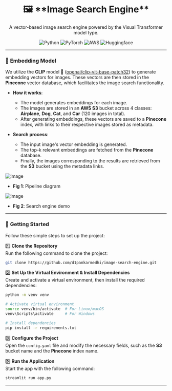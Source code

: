 <div align='center'>
    <h1>🖼️ **Image Search Engine**</h1>
    <p>A vector-based image search engine powered by the Visual Transformer model type.</p>

![Python](https://img.shields.io/badge/python-3670A0?style=for-the-badge&logo=python&logoColor=ffdd54) 
![PyTorch](https://img.shields.io/badge/PyTorch-%23EE4C2C.svg?style=for-the-badge&logo=PyTorch&logoColor=white) 
![AWS](https://img.shields.io/badge/AWS-%23FF9900.svg?style=for-the-badge&logo=amazon-aws&logoColor=white) 
![Huggingface](https://img.shields.io/badge/Huggingface-%23FFD200.svg?style=for-the-badge&logo=&logoColor=white)
</div>

---

### 🔧 **Embedding Model**
We utilize the **CLIP** model 🤗 ([openai/clip-vit-base-patch32](openai/clip-vit-base-patch32)) to generate embedding vectors for images. These vectors are then stored in the **Pinecone** vector database, which facilitates the image search functionality.

- **How it works**:
  - The model generates embeddings for each image.
  - The images are stored in an **AWS S3** bucket across 4 classes: **Airplane**, **Dog**, **Cat**, and **Car** (120 images in total).
  - After generating embeddings, these vectors are saved to a **Pinecone** index, with links to their respective images stored as metadata.

- **Search process**:
  - The input image's vector embedding is generated.
  - The top-k relevant embeddings are fetched from the **Pinecone** database.
  - Finally, the images corresponding to the results are retrieved from the **S3** bucket using the metadata links.

![image](https://github.com/d1pankarmedhi/image-search-engine/assets/136924835/7e8aa331-a28e-41df-9614-5e39c5538638)
- **Fig 1**: Pipeline diagram

![image](https://github.com/d1pankarmedhi/image-search-engine/assets/136924835/19637f25-bc5f-4a90-982e-24efe6109a22)
- **Fig 2**: Search engine demo

---

### 🚀 **Getting Started**

Follow these simple steps to set up the project:

1️⃣ **Clone the Repository**  
   Run the following command to clone the project:
   ```bash
   git clone https://github.com/d1pankarmedhi/image-search-engine.git
   ```

2️⃣ **Set Up the Virtual Environment & Install Dependencies**  
   Create and activate a virtual environment, then install the required dependencies:
   ```bash
   python -m venv venv

   # Activate virtual environment
   source venv/bin/activate  # For Linux/macOS
   venv\Scripts\activate     # For Windows

   # Install dependencies
   pip install -r requirements.txt
   ```

3️⃣ **Configure the Project**  
   Open the `config.yaml` file and modify the necessary fields, such as the **S3** bucket name and the **Pinecone** index name.

5️⃣ **Run the Application**  
   Start the app with the following command:
   ```bash
   streamlit run app.py
   ```

---

